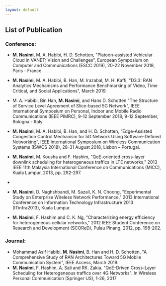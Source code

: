 ```yaml
---
layout: default
---
```

## List of Publication

### Conference:

- **M. Nasimi**, M. A. Habibi, H. D. Schotten, "Platoon–assisted Vehicular Cloud in VANET: Vision and Challenges", European Symposium on Computer and Communications (ESCC 2019), 20-22 November 2019, Paris - France.

- **M. Nasimi**, M. A. Habibi, B. Han, M. Irazabal, M. H. Kaffi, "D3.3: RAN Analytics Mechanisms and Performance Benchmarking of Video, Time Critical, and Social Applications", March 2019.

- M. A. Habibi, Bin Han, **M. Nasimi**, and Hans D. Schotten "The Structure of Service Level Agreement of Slice-based 5G Network", IEEE International Symposium on Personal, Indoor and Mobile Radio Communications (IEEE PIMRC), 9-12 September 2018, 9-12 September, Bologna - Italy

- **M. Nasimi**, M. A. Habibi, B. Han, and H. D. Schotten, “Edge-Assisted Congestion Control Mechanism for 5G Network Using Software-Defined Networking”, IEEE International Symposium on Wireless Communication Systems (ISWCS 2018), 28-31 August 2018, Lisbon – Portugal.

- **M. Nasimi**, M. Kousha and F. Hashim, "QoE-oriented cross-layer downlink scheduling for heterogeneous traffics in LTE networks," 2013 IEEE 11th Malaysia International Conference on Communications (MICC), Kuala Lumpur, 2013, pp. 292-297.
- 
- **M. Nasimi**, D. Naghshbandi, M. Sazali, K. N. Choong, "Experimental Study on Enterprise Wireless Network Performance," 2013 International Conference on Information Technology Infrastructure 2013 (ITinfra2013), Kuala Lumpur.

- **M. Nasimi**, F. Hashim and C. K. Ng, "Characterizing energy efficiency for heterogeneous cellular networks," 2012 IEEE Student Conference on Research and Development (SCOReD), Pulau Pinang, 2012, pp. 198-202.

### Journal:
- Mohammad Asif Habibi, **M. Nasimi**, B. Han and H. D. Schotten, "A Comprehensive Study of RAN Architectures Toward 5G Mobile Communication System", IEEE Access, March 2019.
- **M. Nasimi**, F. Hashim, A. Sali and RK. Zakia. "QoE-Driven Cross-Layer Scheduling for Heterogeneous traffics over 4G Networks". In Wireless Personal Communication (Springer US), 1-26, 2017
